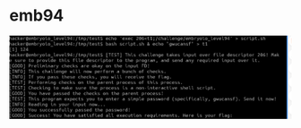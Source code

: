 # emb94

![Make a simple script with echo, which will execute t1 with the file descriptor 206 then execute that script with sending stdin to that t1. Such tjat when script is starting to run, it takes input from t1.](<../../.gitbook/assets/image (2).png>)
